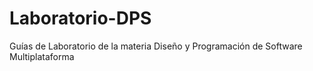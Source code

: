 # Laboratorio-DPS
Guías de Laboratorio de la materia Diseño y Programación de Software Multiplataforma
